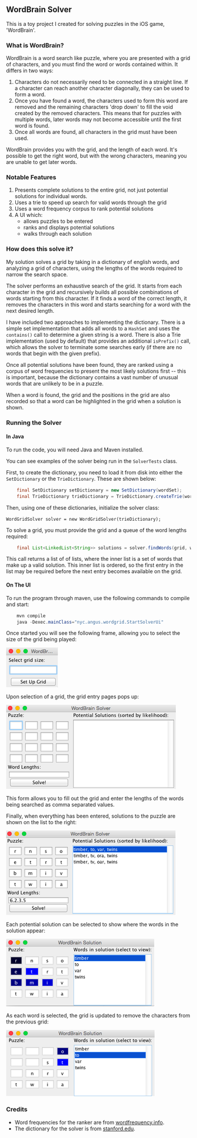 ## WordBrain Solver ##

This is a toy project I created for solving puzzles in the iOS game, 'WordBrain'.

### What is WordBrain? ###
WordBrain is a word search like puzzle, where you are presented with a grid of characters, and you must find the word or words contained within. It differs in two ways:
1. Characters do not necessarily need to be connected in a straight line. If a character can reach another character diagonally, they can be used to form a word.
2. Once you have found a word, the characters used to form this word are removed and the remaining characters 'drop down' to fill the void created by the removed characters. This means that for puzzles with multiple words, later words may not become accessible until the first word is found.
3. Once all words are found, all characters in the grid must have been used.
 
WordBrain provides you with the grid, and the length of each word. It's possible to get the right word, but with the wrong characters, meaning you are unable to get later words.

### Notable Features ###

1. Presents complete solutions to the entire grid, not just potential solutions for individual words.
2. Uses a trie to speed up search for valid words through the grid
3. Uses a word frequency corpus to rank potential solutions
4. A UI which:
	- allows puzzles to be entered
	- ranks and displays potential solutions
	- walks through each solution

### How does this solve it? ###

My solution solves a grid by taking in a dictionary of english words, and analyzing a grid of characters, using the lengths of the words required to narrow the search space.
 
The solver performs an exhaustive search of the grid. It starts from each character in the grid and recursively builds all possible combinations of words starting from this character. If it finds a word of the correct length, it removes the characters in this word and starts searching for a word with the next desired length.

I have included two approaches to implementing the dictionary. There is a simple set implementation that adds all words to a `HashSet` and uses the `contains()` call to determine a given string is a word. There is also a Trie implementation (used by default) that provides an additional `isPrefix()` call, which allows the solver to terminate some searches early (if there are no words that begin with the given prefix).  

Once all potential solutions have been found, they are ranked using a corpus of word frequencies to present the most likely solutions first -- this is important, because the dictionary contains a vast number of unusual words that are unlikely to be in a puzzle.

When a word is found, the grid and the positions in the grid are also recorded so that a word can be highlighted in the grid when a solution is shown.

### Running the Solver ###

#### In Java ####

To run the code, you will need Java and Maven installed.

You can see examples of the solver being run in the `SolverTests` class.

First, to create the dictionary, you need to load it from disk into either the `SetDictionary` or the `TrieDictionary`. These are shown below:

```java
	final SetDictionary setDictionary = new SetDictionary(wordSet);
	final TrieDictionary trieDictionary = TrieDictionary.createTrie(wordSet);
```
Then, using one of these dictionaries, initialize the solver class:

	WordGridSolver solver = new WordGridSolver(trieDictionary);
	
To solve a grid, you must provide the grid and a queue of the word lengths required:
```java
	final List<LinkedList<String>> solutions = solver.findWords(grid, wordLengths);
```
This call returns a list of of lists, where the inner list is a set of words that make up a valid solution. This inner list is ordered, so the first entry in the list may be required before the next entry becomes available on the grid. 

#### On The UI ####

To run the program through maven, use the following commands to compile and start:
```java
	mvn compile 
	java -Dexec.mainClass="nyc.angus.wordgrid.StartSolverUi"
```
Once started you will see the following frame, allowing you to select the size of the grid being played:

![Grid Size Selection](examples/grid-size.png)

Upon selection of a grid, the grid entry pages pops up:

![Grid Entry Page](examples/empty-grid.png)

This form allows you to fill out the grid and enter the lengths of the words being searched as comma separated values.

Finally, when everything has been entered, solutions to the puzzle are shown on the list to the right:

![Solutions Displayed](examples/grid-with-solution.png)

Each potential solution can be selected to show where the words in the solution appear:

![First Word Highlighted](examples/solution-word-1.png)

As each word is selected, the grid is updated to remove the characters from the previous grid:

![First Word Highlighted](examples/solution-word-2.png)


### Credits ###

- Word frequencies for the ranker are from [wordfrequency.info](http://www.wordfrequency.info/top5000.asp).
- The dictionary for the solver is from [stanford.edu](http://web.stanford.edu/class/cs106l/assignments/dictionary.txt).
   
